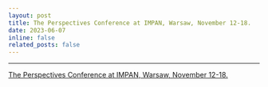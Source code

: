 ```yaml
---
layout: post
title: The Perspectives Conference at IMPAN, Warsaw, November 12-18.
date: 2023-06-07 
inline: false
related_posts: false
---
```


***

<a href="https://grigorsarg.github.io/projects/Perspectives/">The Perspectives Conference at IMPAN, Warsaw, November 12-18.</a> 


